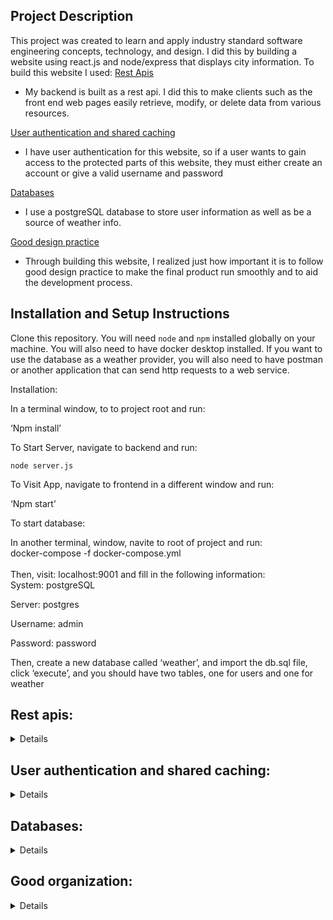 ## Project Description
This project was created to learn and apply industry standard software engineering concepts, technology, and design. I did this by building a website using react.js and node/express that displays city information. To build this website I used:
[Rest Apis](#RestAPI)
* My backend is built as a rest api. I did this to make clients such as the front end web pages easily retrieve, modify, or delete data from various resources.

[User authentication and shared caching](#UserA)
* I have user authentication for this website, so if a user wants to gain access to the protected parts of this website, they must either create an account or give a valid username and password 

 [Databases](#db)
* I use a postgreSQL database to store user information as well as be a source of weather info. 

 [Good design practice](#design)
* Through building this website, I realized just how important it is to follow good design practice to make the final  product run smoothly and to aid the development process. 


 

## Installation and Setup Instructions

Clone this repository. You will need `node` and `npm` installed globally on your machine. You will also need to have docker desktop installed. If you want to use the database as a weather provider, you will also need to have postman or another application that can send http requests to a web service.

Installation:

In a terminal window, to to project root and run:

‘Npm install’

To Start Server, navigate to backend and run:

`node server.js`  

To Visit App, navigate to frontend in a different window and run:

‘Npm start’  

To start database:

In another terminal, window, navite to root of project and run: \
docker-compose -f docker-compose.yml \
 \
Then, visit: localhost:9001 and fill in the following information: \
System: postgreSQL

Server: postgres

Username: admin

Password: password

Then, create a new database called ‘weather’, and import the db.sql file, click ‘execute’, and you should have two tables, one for users and one for weather

## Rest apis:
<details>



* My backend is built as a rest api, using node.js and express.js. This involved creating various endpoints to handle different types of requests.
* I have done this to provide a standardized interface for clients such as my frontend to use http requests to communicate with components in my backend. 
* I have implemented 5 http methods: get, put, post, delete, and patch. Each endpoint, when called upon, will handle the request accordingly, performing operations such as updating a database with user/weather information, or getting real time weather information. 
* I have added OAS (open api spec) support to the api, the official contract can be viewed here: [https://jtabb1213.github.io/weather/#/](https://jtabb1213.github.io/weather/#/)
* I have a variety of providers set up to get information from, including a google map api, two real time weather apis, and a personal database. 

</details>

<a id="RestAPI"></a>

## User authentication and shared caching:

<details>



* I use a postgre SQL database to store user information. 
* The reason I added this feature was purely for practice with user authentication.
* When the user attempts to login, an http request is sent to the database to confirm that the user is found, which if successful, will make a 10 minute session for the user. This allows the user to access the protected endpoints of the website
* I have also a create account endpoint, which will add user information to the database.
* Additionally, I have added shared caching, which stores the user session in a redis store. Now, if I wish to scale up my web application, users will not have any authentication issues when switching between instances of my app.

</details>

<a id="UserA"></a> 

## Databases:

<details>



* As mentioned earlier, I have implemented a postgre sql database in this application.
* The reason I did this was to store user and weather information, which I do so in two different tables. 
* I can update the weather table by using postman to issue api calls to an endpoint in my api.
* I use the ORM library sequelize to interact with the database, and I have created models for the city and the user. 

</details>

<a id="db"></a>

## Good organization:

<details>



* One organization concept I tried my best to follow is the single responsibility principle.
* I have designed my backend so that each module is responsible for one thing.
* This makes it very easy to switch or add providers for the information, all you have to do is specify it in the ‘config’ file. 
* I also followed this principle to help me build a good front end. I have different components spread across multiple files, and I combine them to build a good web page. 

</details>

<a id="designs"></a>
